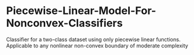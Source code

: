 # Piecewise-Linear-Model-For-Nonconvex-Classifiers
Classifier for a two-class dataset using only piecewise linear functions. Applicable to any nonlinear non-convex boundary of moderate complexity
